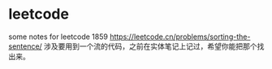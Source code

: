 # leetcode
some notes for leetcode
1859
https://leetcode.cn/problems/sorting-the-sentence/
涉及要用到一个流的代码，之前在实体笔记上记过，希望你能把那个找出来。
